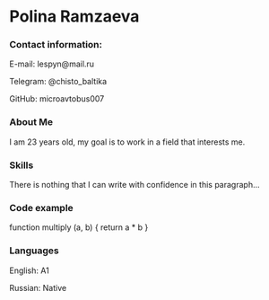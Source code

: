 # Polina Ramzaeva


### Contact information:
<p>E-mail: lespyn@mail.ru</p>
<p>Telegram: @chisto_baltika</p>
<p>GitHub: microavtobus007</p>


### About Me
<p>I am 23 years old, my goal is to work in a field that interests me.</p>


### Skills 
<p>There is nothing that I can write with confidence in this paragraph...</p>


### Code example
function multiply (a, b) {
return a * b
}

### Languages
<p>English: A1</p>
<p>Russian: Native</p>